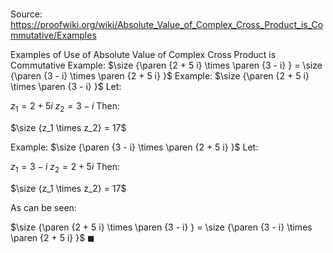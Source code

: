 # 

Source: https://proofwiki.org/wiki/Absolute_Value_of_Complex_Cross_Product_is_Commutative/Examples



Examples of Use of Absolute Value of Complex Cross Product is Commutative
Example: $\size {\paren {2 + 5 i} \times \paren {3 - i} } = \size {\paren {3 - i} \times \paren {2 + 5 i} }$
Example: $\size {\paren {2 + 5 i} \times \paren {3 - i} }$
Let:

$z_1 = 2 + 5 i$
$z_2 = 3 - i$
Then:

$\size {z_1 \times z_2} = 17$


Example: $\size {\paren {3 - i} \times \paren {2 + 5 i} }$
Let:

$z_1 = 3 - i$
$z_2 = 2 + 5 i$
Then:

$\size {z_1 \times z_2} = 17$

As can be seen:

$\size {\paren {2 + 5 i} \times \paren {3 - i} } = \size {\paren {3 - i} \times \paren {2 + 5 i} }$
$\blacksquare$





